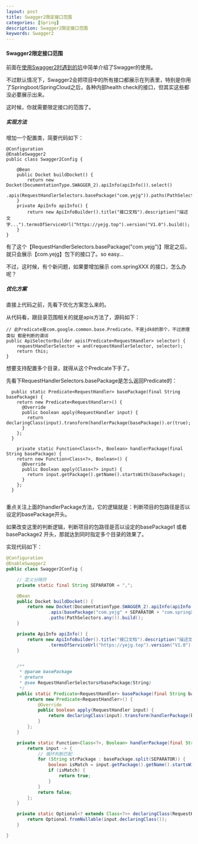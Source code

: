 ```yaml
---
layout: post
title: Swagger2限定接口范围
categories: [Spring]
description: Swagger2限定接口范围
keywords: Swagger2
---
```


#### Swagger2限定接口范围

前面在[使用Swagger2时遇到的坑](/2019/01/11/problems-on-using-swagger2)中简单介绍了Swagger的使用。

不过默认情况下，Swagger2会把项目中的所有接口都展示在列表里，特别是你用了Springboot/SpringCloud之后，各种内部health check的接口，但其实这些都没必要展示出来。

这时候，你就需要限定接口的范围了。



##### 实现方法

增加一个配置类，简要代码如下：

```
@Configuration
@EnableSwagger2
public class Swagger2Config {

	@Bean
	public Docket buildDocket() {
		return new Docket(DocumentationType.SWAGGER_2).apiInfo(apiInfo()).select()
		      .apis(RequestHandlerSelectors.basePackage("com.yejg")).paths(PathSelectors.any()).build();
	}
	private ApiInfo apiInfo() {
		return new ApiInfoBuilder().title("接口文档").description("描述文字...").termsOfServiceUrl("https://yejg.top").version("V1.0").build();
	}
}
```

有了这个【RequestHandlerSelectors.basePackage("com.yejg")】限定之后，就只会展示【com.yejg】包下的接口了。so easy…

不过，这时候，有个新问题，如果要增加展示 com.springXXX 的接口，怎么办呢？



##### 优化方案

直接上代码之前，先看下优化方案怎么来的。

从代码看，跟目录范围相关的就是apis方法了，源码如下：

```
// 此Predicate是com.google.common.base.Predicate，不是jdk8的那个，不过原理类似 都是判断的谓词
public ApiSelectorBuilder apis(Predicate<RequestHandler> selector) {
    requestHandlerSelector = and(requestHandlerSelector, selector);
    return this;
}
```

想要支持配置多个目录，就得从这个Predicate下手了。

先看下RequestHandlerSelectors.basePackage是怎么返回Predicate的：

```
  public static Predicate<RequestHandler> basePackage(final String basePackage) {
    return new Predicate<RequestHandler>() {
      @Override
      public boolean apply(RequestHandler input) {
        return declaringClass(input).transform(handlerPackage(basePackage)).or(true);
      }
    };
  }
  
    private static Function<Class<?>, Boolean> handlerPackage(final String basePackage) {
    return new Function<Class<?>, Boolean>() {
      @Override
      public Boolean apply(Class<?> input) {
        return input.getPackage().getName().startsWith(basePackage);
      }
    };
  }
  
```

重点关注上面的handlerPackage方法，它的逻辑就是：判断项目的包路径是否以设定的basePackage开头。

如果改变这里的判断逻辑，判断项目的包路径是否以设定的basePackage1 或者 basePackage2 开头，那就达到同时指定多个目录的效果了。

实现代码如下：

```java
@Configuration
@EnableSwagger2
public class Swagger2Config {

	// 定义分隔符
	private static final String SEPARATOR = ",";

	@Bean
	public Docket buildDocket() {
		return new Docket(DocumentationType.SWAGGER_2).apiInfo(apiInfo()).select()
				.apis(basePackage("com.yejg" + SEPARATOR + "com.springXXX"))
				.paths(PathSelectors.any()).build();
	}

	private ApiInfo apiInfo() {
		return new ApiInfoBuilder().title("接口文档").description("描述文字...")
				.termsOfServiceUrl("https://yejg.top").version("V1.0").build();
	}


	/**
	 * @param basePackage
	 * @return
	 * @see RequestHandlerSelectors#basePackage(String)
	 */
	public static Predicate<RequestHandler> basePackage(final String basePackage) {
		return new Predicate<RequestHandler>() {
			@Override
			public boolean apply(RequestHandler input) {
				return declaringClass(input).transform(handlerPackage(basePackage)).or(true);
			}
		};
	}

	private static Function<Class<?>, Boolean> handlerPackage(final String basePackage) {
		return input -> {
			// 循环判断匹配
			for (String strPackage : basePackage.split(SEPARATOR)) {
				boolean isMatch = input.getPackage().getName().startsWith(strPackage);
				if (isMatch) {
					return true;
				}
			}
			return false;
		};
	}

	private static Optional<? extends Class<?>> declaringClass(RequestHandler input) {
		return Optional.fromNullable(input.declaringClass());
	}

}

```

